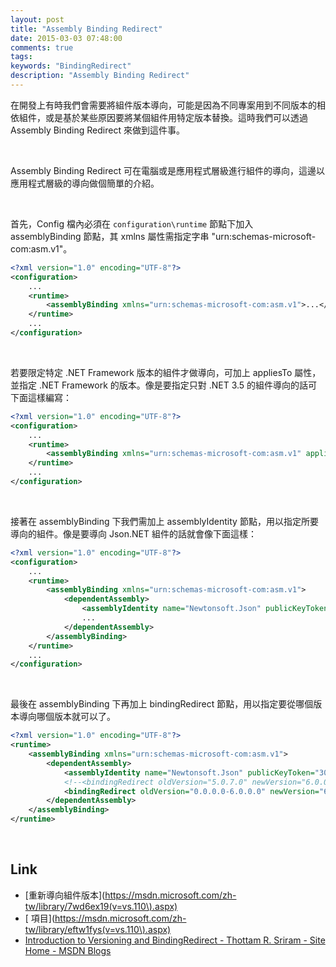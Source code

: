 ```yaml
---
layout: post
title: "Assembly Binding Redirect"
date: 2015-03-03 07:48:00
comments: true
tags: 
keywords: "BindingRedirect"
description: "Assembly Binding Redirect"
---
```


在開發上有時我們會需要將組件版本導向，可能是因為不同專案用到不同版本的相依組件，或是基於某些原因要將某個組件用特定版本替換。這時我們可以透過 Assembly Binding Redirect 來做到這件事。  

<!-- More -->

<br/>


Assembly Binding Redirect 可在電腦或是應用程式層級進行組件的導向，這邊以應用程式層級的導向做個簡單的介紹。  

<br/>


首先，Config 檔內必須在 `configuration\runtime` 節點下加入 assemblyBinding 節點，其 xmlns 屬性需指定字串 "urn:schemas-microsoft-com:asm.v1"。  

```xml
<?xml version="1.0" encoding="UTF-8"?>
<configuration>
	...
	<runtime>
		<assemblyBinding xmlns="urn:schemas-microsoft-com:asm.v1">...</assemblyBinding>
	</runtime>
	...
</configuration>
``` 

<br/>


若要限定特定 .NET Framework 版本的組件才做導向，可加上 appliesTo 屬性，並指定 .NET Framework 的版本。像是要指定只對 .NET 3.5 的組件導向的話可下面這樣編寫：  

```xml 
<?xml version="1.0" encoding="UTF-8"?>
<configuration>
	...
	<runtime>
		<assemblyBinding xmlns="urn:schemas-microsoft-com:asm.v1" appliesTo="v3.5">...</assemblyBinding>
	</runtime>
	...
</configuration>
```

<br/>


接著在 assemblyBinding 下我們需加上 assemblyIdentity 節點，用以指定所要導向的組件。像是要導向 Json.NET 組件的話就會像下面這樣：  

```xml
<?xml version="1.0" encoding="UTF-8"?>
<configuration>
	...
	<runtime>
		<assemblyBinding xmlns="urn:schemas-microsoft-com:asm.v1">
			<dependentAssembly>
				<assemblyIdentity name="Newtonsoft.Json" publicKeyToken="30AD4FE6B2A6AEED" culture="neutral" />
				...
			</dependentAssembly>
		</assemblyBinding>
	</runtime>
	...
</configuration>
```

<br/>


最後在 assemblyBinding 下再加上 bindingRedirect 節點，用以指定要從哪個版本導向哪個版本就可以了。  

```xml
<?xml version="1.0" encoding="UTF-8"?>
<runtime>
	<assemblyBinding xmlns="urn:schemas-microsoft-com:asm.v1">
		<dependentAssembly>
			<assemblyIdentity name="Newtonsoft.Json" publicKeyToken="30AD4FE6B2A6AEED" culture="neutral" />
			<!--<bindingRedirect oldVersion="5.0.7.0" newVersion="6.0.0.0" />-->
			<bindingRedirect oldVersion="0.0.0.0-6.0.0.0" newVersion="6.0.0.0" />
		</dependentAssembly>
	</assemblyBinding>
</runtime>
```

<br/>

Link
----
* [重新導向組件版本](https://msdn.microsoft.com/zh-tw/library/7wd6ex19(v=vs.110\).aspx)
* [<bindingRedirect> 項目](https://msdn.microsoft.com/zh-tw/library/eftw1fys(v=vs.110\).aspx)
* [Introduction to Versioning and BindingRedirect - Thottam R. Sriram - Site Home - MSDN Blogs](http://blogs.msdn.com/b/thottams/archive/2007/01/30/introduction-to-versioning-and-bindingredirect.aspx)
